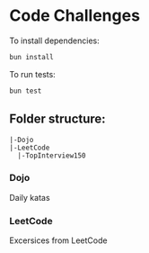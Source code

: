 # Code Challenges

To install dependencies:

```bash
bun install
```

To run tests:

```bash
bun test
```

## Folder structure:

```
|-Dojo
|-LeetCode
  |-TopInterview150
```

### Dojo

Daily katas

### LeetCode

Excersices from LeetCode
